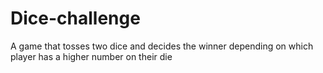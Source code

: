 # Dice-challenge
A game that tosses two dice and decides the winner depending on which player has a higher number on their die
